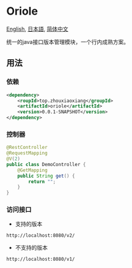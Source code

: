 # Oriole

[English](README.md), [日本語](README.ja.md), [简体中文](README.zh-cn.md)

统一的java接口版本管理模块，一个行内成熟方案。

## 用法 ##

### 依赖

```xml
<dependency>
    <roupId>top.zhouxiaoxiang</groupId>
    <artifactId>oriole</artifactId>
    <version>0.0.1-SNAPSHOT</version>
</dependency>
```

### 控制器

```java
@RestController
@RequestMapping
@V(2)
public class DemoController {
    @GetMapping
    public String get() {
        return "";
    }
}
```

### 访问接口
  
- 支持的版本

`http://localhost:8080/v2/`

- 不支持的版本
  
`http://localhost:8080/v1/`
